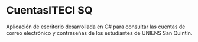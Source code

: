 # CuentasITECI SQ

Aplicación de escritorio desarrollada en C# para consultar las cuentas de correo electrónico y contraseñas de los estudiantes de UNIENS San Quintín.

